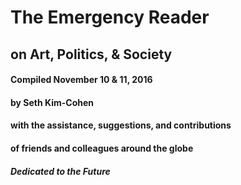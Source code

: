 # The Emergency Reader
## on Art, Politics, & Society

#### Compiled November 10 & 11, 2016
#### by Seth Kim-Cohen
#### with the assistance, suggestions, and contributions
#### of friends and colleagues around the globe
##### Dedicated to the Future
